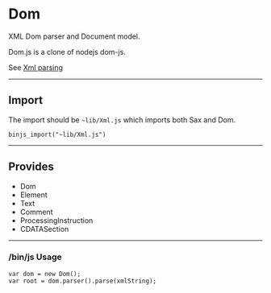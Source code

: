 # Dom

XML Dom parser and Document model.

Dom.js is a clone of nodejs dom-js.

See [Xml parsing](../Xml.html)

----------------------------

## Import

The import should be `~lib/Xml.js` which imports both Sax and Dom.

`binjs_import("~lib/Xml.js")`

-----------------------

## Provides

* Dom
* Element
* Text
* Comment
* ProcessingInstruction
* CDATASection

-----------------------

### /bin/js Usage

    var dom = new Dom();
    var root = dom.parser().parse(xmlString);
    
    
